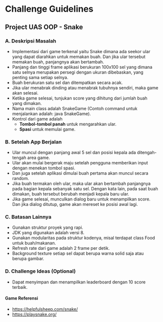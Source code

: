 # Challenge Guidelines

## Project UAS OOP - Snake

### A. Deskripsi Masalah
- Implementasi dari game terkenal yaitu Snake dimana ada seekor ular yang dapat diarahkan untuk memakan buah. Dan jika ular tersebut memakan buah, panjangnya akan bertambah.
- Panjang dan tinggi frame aplikasi berukuran 100x100 sel yang dimana satu selnya merupakan persegi dengan ukuran dibebaskan, yang penting sama setiap selnya.
- Buah berukuran satu sel dan ditempatkan secara acak.
- Jika ular menabrak dinding atau menabrak tubuhnya sendiri, maka game akan selesai.
- Ketika game selesai, tunjukan score yang dihitung dari jumlah buah yang dimakan.
- Nama main class adalah SnakeGame (Contoh command untuk menjalankan adalah: java SnakeGame).
- Kontrol dari game adalah
    - **Tombol-tombol panah** untuk mengarahkan ular.
    - **Spasi** untuk memulai game.

### B. Setelah App Berjalan
- Ular muncul dengan panjang awal 5 sel dan posisi kepala ada ditengah-tengah area game.
- Ular akan mulai bergerak maju setelah pengguna memberikan input dengan menekan tombol spasi.
- Dan juga setelah aplikasi dimulai buah pertama akan muncul secara random.
- Jika buah termakan oleh ular, maka ular akan bertambah panjangnya pada bagian kepala sebanyak satu sel. Dengan kata lain, pada saat buah dimakan, buah tersebut berubah menjadi kepala baru ular.
- Jika game selesai, munculkan dialog baru untuk menampilkan score. Dan jika dialog ditutup, game akan mereset ke posisi awal lagi.

### C. Batasan Lainnya
- Gunakan struktur proyek yang rapi.
- JDK yang digunakan adalah versi 8.
- Gunakan modularitas pada struktur kodenya, misal terdapat class Food untuk buah/makanan.
- Refresh rate dari game adalah 2 frame per detik.
- Background texture setiap sel dapat berupa warna solid saja atau berupa gambar.

### D. Challenge Ideas (Optional)
- Dapat menyimpan dan menampilkan leaderboard dengan 10 score terbaik.

#### Game Referensi
- https://helpfulsheep.com/snake/
- https://playsnake.org/
